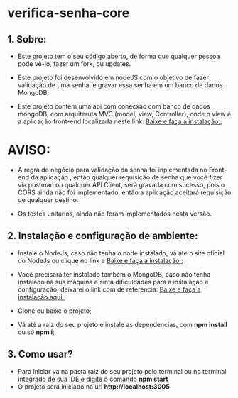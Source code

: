# verifica-senha-core

## 1. Sobre:
- Este projeto tem o seu código aberto, de forma que qualquer pessoa pode vê-lo, fazer um fork, ou updates.

- Este projeto foi desenvolvido em nodeJS com o objetivo de fazer validação de uma senha, e gravar essa senha em um banco de dados MongoDB;

- Este projeto contém uma api com conecxão com banco de dados mongoDB, com arquiteruta MVC (model, view, Controller), onde o view é a aplicação front-end localizada neste link: [Baixe e faça a instalação.](https://github.com/mbrandao10/verifica-senha-front);

# AVISO:
- A regra de negócio para validação da senha foi inplementada no Front-end da aplicação , então qualquer requisição de senha que você fizer via postman ou qualquer API Client, será gravada com sucesso, pois o CORS ainda não foi implementado, então a aplicação aceitará requisição de qualquer destino.

- Os testes unitarios, ainda não foram implementados nesta versão.


## 2. Instalação e configuração de ambiente:

- Instale o NodeJs, caso não tenha o node instalado, vá ate o site oficial do NodeJs ou clique no link e [Baixe e faça a instalação.](https://nodejs.org/en/download);

- Você precisará ter instalado também o MongoDB, 
caso não tenha instalado na sua maquina e sinta dificuldades para a instalação e configuração, 
deixarei o link com de referencia: [Baixe e faça a instalação aqui.](https://www.youtube.com/watch?v=skK5xj-CK-Q);

- Clone ou baixe o projeto;
- Vá até a raiz do seu projeto e instale as dependencias, com **npm install** ou só **npm i**;



## 3. Como usar?

- Para iniciar va na pasta raiz do seu projeto pelo terminal ou no terminal integrado de sua IDE e digite o comando **npm start**
- O projeto será iniciado na url **http://localhost:3005**


